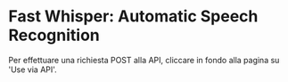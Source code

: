 # Fast Whisper: Automatic Speech Recognition

Per effettuare una richiesta POST alla API, cliccare in fondo alla pagina su 'Use via API'. 